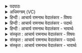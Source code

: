 <details><summary>पदपाठः</summary>

अ꣡च्छ꣢꣯। नः꣣। शीर꣡शो꣢चिषम्। शी꣣र꣢। शो꣣चिषम्। गि꣡रः꣢꣯। य꣣न्तु। दर्शत꣢म्। अ꣡च्छ꣢꣯। य꣣ज्ञा꣡सः꣢। न꣡म꣢꣯सा। पु꣣रूव꣡सु꣢म्। पु꣣रु। व꣡सु꣢꣯म्। पु꣣रुप्रशस्त꣢म्। पु꣣रु। प्रशस्त꣢म्। ऊ꣣त꣡ये꣢। १५५४।
</details>

<details><summary>अधिमन्त्रम् (VC)</summary>

- अग्निः
- सुदीतिपुरुमीढौ तयोर्वान्यतरः
- बार्हतः प्रगाथः (विषमा बृहती, समा सतोबृहती)
- मध्यमः
</details>

<details><summary>हिन्दी : आचार्य रामनाथ वेदालंकार - विषयः</summary>

प्रथम मन्त्र में परमेश्वर को आत्म-समर्पण करते हैं।
</details>

<details><summary>हिन्दी : आचार्य रामनाथ वेदालंकार - पदार्थः</summary>

पदार्थान्वयभाषाः -  (नः) हमारी (गिरः) वाणियाँ (शीरशोचिषम्) व्याप्त तेजवाले, (दर्शतम्) दर्शनीय अग्रनायक परमात्मा के (अच्छ) प्रति (यन्तु) प्रवृत्त हों। साथ ही,हमारे (यज्ञासः) उपासना-यज्ञ (ऊतये) रक्षा के लिए (नमसा) नमस्कार के साथ (पुरूवसुम्) बहुत धनवाले, (पुरुप्रशस्तम्) बहुत श्लाघ्य उस अग्नि नामक परमात्मा के (अच्छ) प्रति (यन्तु) पहुँचें ॥१॥
</details>

<details><summary>हिन्दी : आचार्य रामनाथ वेदालंकार - भावार्थः</summary>

भावार्थभाषाः -  श्रद्धा के साथ नमस्कारपूर्वक की गयी ही परमात्मा की उपासना सफल होती है,बेमन से की गयी नहीं ॥१॥
</details>

<details><summary>संस्कृत : आचार्य रामनाथ वेदालंकार - विषयः</summary>

तत्रादौ परमेश्वराय स्वात्मानं समर्पयति।
</details>

<details><summary>संस्कृत : आचार्य रामनाथ वेदालंकार - पदार्थः</summary>

पदार्थान्वयभाषाः -  (नः) अस्माकम् (गिरः) वाचः (शीरशोचिषम्) अनुशायिदीप्तिम्।[शीरम् अनुशायिनमिति वा आशिनमिति वा। निरु० ४।१४।] (दर्शतम्) दर्शनीयम् अग्निम् अग्रनायकं परमात्मानम् (अच्छ) प्रति (यन्तु) प्रवर्तन्ताम्। अपि च,अस्माकम् (यज्ञासः) उपासनायज्ञाः (ऊतये) रक्षायै (नमसा) नमस्कारेण सह (पुरूवसुम्) बहुधनम् (पुरुप्रशस्तम्) बहुश्लाघ्यं तम् अग्निं परमात्मानम् (अच्छ) प्रति (यन्तु) गच्छन्तु।[संहितायाम् ‘अच्छा’ इत्यत्र ‘निपातस्य च’। अ० ६।३।१३६ इति दीर्घः]॥१॥
</details>

<details><summary>संस्कृत : आचार्य रामनाथ वेदालंकार - भावार्थः</summary>

भावार्थभाषाः -  श्रद्धय़ा नमस्कारपूर्वकं कृतैव परमात्मोपासना सफला भवति,नैवोन्मनस्कतया कृता ॥१॥
</details>